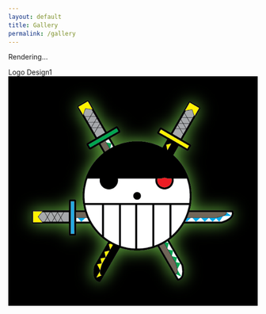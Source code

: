 ```yaml
---
layout: default
title: Gallery
permalink: /gallery
---
```



Rendering...

Logo Design1
![](/assets/Logo2_Black.png)
